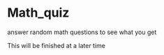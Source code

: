 # Math_quiz
answer random math questions to see what you get

This will be finished at a later time
